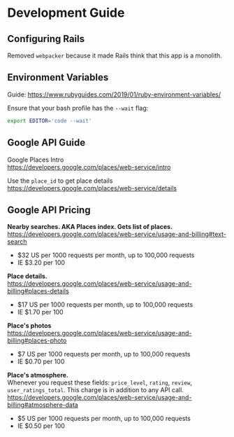 # Development Guide

## Configuring Rails

Removed `webpacker` because it made Rails think that this app is a monolith.

## Environment Variables

Guide:
https://www.rubyguides.com/2019/01/ruby-environment-variables/

Ensure that your bash profile has the `--wait` flag:
```bash
export EDITOR='code --wait'
```

## Google API Guide

Google Places Intro
<br>https://developers.google.com/places/web-service/intro

Use the `place_id` to get place details
<br>https://developers.google.com/places/web-service/details

## Google API Pricing

**Nearby searches. AKA Places index. Gets list of places.**
<br>https://developers.google.com/places/web-service/usage-and-billing#text-search
* $32 US per 1000 requests per month, up to 100,000 requests
* IE $3.20 per 100

**Place details.**
<br>https://developers.google.com/places/web-service/usage-and-billing#places-details
* $17 US per 1000 requests per month, up to 100,000 requests
* IE $1.70 per 100

**Place's photos**
<br>https://developers.google.com/places/web-service/usage-and-billing#places-photo
* $7 US per 1000 requests per month, up to 100,000 requests
* IE $0.70 per 100

**Place's atmosphere.**
<br>Whenever you request these fields:
`price_level`, `rating`, `review`, `user_ratings_total`. This charge is in addition to any API call.
<br>https://developers.google.com/places/web-service/usage-and-billing#atmosphere-data
* $5 US per 1000 requests per month, up to 100,000 requests
* IE $0.50 per 100